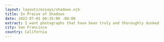 ```yaml
---
layout: layouts/essays/shadows.njk
title: In Praise of Shadows
date: 2022-07-01 06:35:00 -08:00
extract: I want photographs that have been truly and thoroughly dunked in shadow.
city: San Francisco
country: California
---
```


